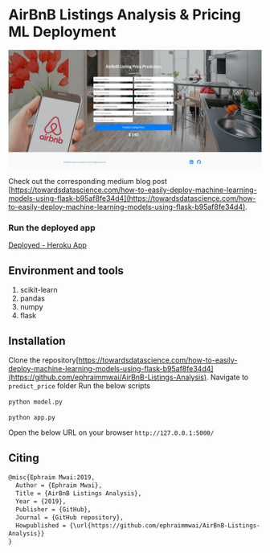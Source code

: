 # AirBnB Listings Analysis & Pricing ML Deployment
![alt text](https://github.com/ephraimmwai/AirBnB-Listings-Analysis/blob/master/webapp/predict%20price/static/vendor/img/Capture.PNG "Web app Image")

Check out the corresponding medium blog post [https://towardsdatascience.com/how-to-easily-deploy-machine-learning-models-using-flask-b95af8fe34d4](https://towardsdatascience.com/how-to-easily-deploy-machine-learning-models-using-flask-b95af8fe34d4).

### Run the deployed app
[Deployed - Heroku App](https://predict-airbnb-listing-price01.herokuapp.com/)
## Environment and tools
1. scikit-learn
2. pandas
3. numpy
4. flask

## Installation

Clone the repository[https://towardsdatascience.com/how-to-easily-deploy-machine-learning-models-using-flask-b95af8fe34d4](https://github.com/ephraimmwai/AirBnB-Listings-Analysis).
Navigate to ```predict_price``` folder
Run the below scripts

`python model.py`

`python app.py`

Open the below URL on your browser ```http://127.0.0.1:5000/```

## Citing

```
@misc{Ephraim Mwai:2019,
  Author = {Ephraim Mwai},
  Title = {AirBnB Listings Analysis},
  Year = {2019},
  Publisher = {GitHub},
  Journal = {GitHub repository},
  Howpublished = {\url{https://github.com/ephraimmwai/AirBnB-Listings-Analysis}}
}
```

